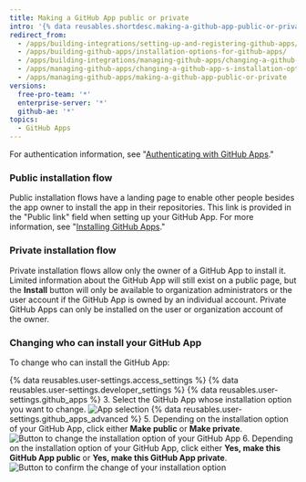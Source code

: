 ```yaml
---
title: Making a GitHub App public or private
intro: '{% data reusables.shortdesc.making-a-github-app-public-or-private %}'
redirect_from:
  - /apps/building-integrations/setting-up-and-registering-github-apps/about-installation-options-for-github-apps/
  - /apps/building-github-apps/installation-options-for-github-apps/
  - /apps/building-integrations/managing-github-apps/changing-a-github-app-s-installation-option/
  - /apps/managing-github-apps/changing-a-github-app-s-installation-option/
  - /apps/managing-github-apps/making-a-github-app-public-or-private
versions:
  free-pro-team: '*'
  enterprise-server: '*'
  github-ae: '*'
topics:
  - GitHub Apps
---
```


For authentication information, see "[Authenticating with GitHub Apps](/apps/building-github-apps/authenticating-with-github-apps/#authenticating-as-an-installation)."

### Public installation flow

Public installation flows have a landing page to enable other people besides the app owner to install the app in their repositories. This link is provided in the "Public link" field when setting up your GitHub App. For more information, see "[Installing GitHub Apps](/apps/installing-github-apps/)."

### Private installation flow

Private installation flows allow only the owner of a GitHub App to install it. Limited information about the GitHub App will still exist on a public page, but the **Install** button will only be available to organization administrators or the user account if the GitHub App is owned by an individual account. Private GitHub Apps can only be installed on the user or organization account of the owner.

### Changing who can install your GitHub App

To change who can install the GitHub App:

{% data reusables.user-settings.access_settings %}
{% data reusables.user-settings.developer_settings %}
{% data reusables.user-settings.github_apps %}
3. Select the GitHub App whose installation option you want to change.
![App selection](/assets/images/github-apps/github_apps_select-app.png)
{% data reusables.user-settings.github_apps_advanced %}
5. Depending on the installation option of your GitHub App, click either **Make public** or **Make private**.
![Button to change the installation option of your GitHub App](/assets/images/github-apps/github_apps_make_public.png)
6. Depending on the installation option of your GitHub App, click either **Yes, make this GitHub App public** or **Yes, make this GitHub App private**.
![Button to confirm the change of your installation option](/assets/images/github-apps/github_apps_confirm_installation_option.png)
